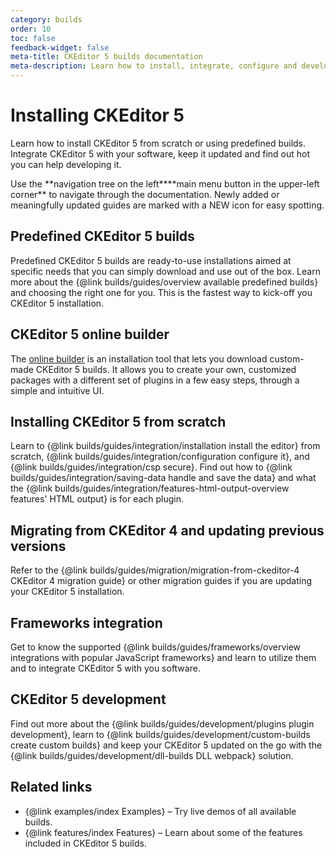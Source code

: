 ```yaml
---
category: builds
order: 10
toc: false
feedback-widget: false
meta-title: CKEditor 5 builds documentation
meta-description: Learn how to install, integrate, configure and develop CKEditor 5 builds. Browse through API documentation and online samples.
---
```


# Installing CKEditor 5

Learn how to install CKEditor 5 from scratch or using predefined builds. Integrate CKEditor 5 with your software, keep it updated and find out hot you can help developing it.

<info-box>
	Use the <span class="navigation-hint_desktop">**navigation tree on the left**</span><span class="navigation-hint_mobile">**main menu button in the upper-left corner**</span> to navigate through the documentation. Newly added or meaningfully updated guides are marked with a <span class="tree__item__badge tree__item__badge_new">NEW</span> icon for easy spotting.
</info-box>

## Predefined CKEditor 5 builds

Predefined CKEditor 5 builds are ready-to-use installations aimed at specific needs that you can simply download and use out of the box. Learn more about the {@link builds/guides/overview available predefined builds} and choosing the right one for you. This is the fastest way to kick-off you CKEditor 5 installation.

## CKEditor 5 online builder

The [online builder](https://ckeditor.com/ckeditor-5/online-builder/) is an installation tool that lets you download custom-made CKEditor 5 builds. It allows you to create your own, customized packages with a different set of plugins in a few easy steps, through a simple and intuitive UI.

## Installing CKEditor 5 from scratch

Learn to {@link builds/guides/integration/installation install the editor} from scratch, {@link builds/guides/integration/configuration configure it}, and {@link builds/guides/integration/csp secure}. Find out how to {@link builds/guides/integration/saving-data handle and save the data} and what the {@link builds/guides/integration/features-html-output-overview features' HTML output} is for each plugin.

## Migrating from CKEditor 4 and updating previous versions

Refer to the {@link builds/guides/migration/migration-from-ckeditor-4 CKEditor 4 migration guide} or other migration guides if you are updating your CKEditor 5 installation.

## Frameworks integration

Get to know the supported {@link builds/guides/frameworks/overview integrations with popular JavaScript frameworks} and learn to utilize them and to integrate CKEditor 5 with you software.

## CKEditor 5 development

Find out more about the {@link builds/guides/development/plugins plugin development}, learn to {@link builds/guides/development/custom-builds create custom builds} and keep your CKEditor 5 updated on the go with the {@link builds/guides/development/dll-builds DLL webpack} solution.

## Related links

 * {@link examples/index Examples} &ndash; Try live demos of all available builds.
 * {@link features/index Features} &ndash; Learn about some of the features included in CKEditor 5 builds.
